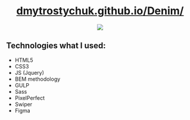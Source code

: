 <h1 align="center">
  <a href="https://dmytrostychuk.github.io/britlex/#">
    dmytrostychuk.github.io/Denim/
  </a>
</h1>
<p align="center">
  <img src="https://github.com/dmytrostychuk/britlex/assets/72120575/bf5f1fee-d816-4d51-bace-24c260fe0efd.jpg">
</p>
<h2>
  Technologies what I used:
</h2>
<ul>
  <li>HTML5</li>
  <li>CSS3</li>
  <li>JS (Jquery)</li>
  <li>BEM methodology</li>
  <li>GULP</li>  
  <li>Sass</li>  
  <li>PixelPerfect</li>
  <li>Swiper</li>
  <li>Figma</li>
</ul>
